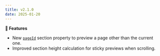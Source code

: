 ```yaml
---
title: v2.1.0
date: 2025-01-20
---
```


**🚀 Features**

- New [`pageId`](/docs/live-preview/configuration#pageid) section property to preview a page other than the current one.
- Improved section height calculation for sticky previews when scrolling.
